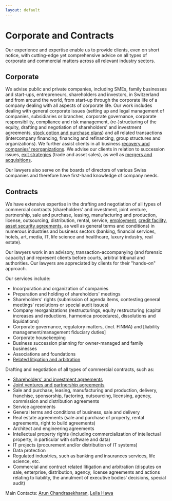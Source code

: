 ```yaml
---
layout: default
---
```

# Corporate and Contracts

Our experience and expertise enable us to provide clients, even on short notice, with cutting-edge yet comprehensive advice on all types of corporate and commercial matters across all relevant industry sectors.


## Corporate
We advise public and private companies, including SMEs, family businesses and start-ups, entrepreneurs, shareholders and investors, in Switzerland and from around the world, from start-up through the corporate life of a company dealing with all aspects of corporate life. Our work includes dealing with general corporate issues (setting up and legal management of companies, subsidiaries or branches, corporate governance, corporate responsibility, compliance and risk management, (re-)structuring of the equity, drafting and negotiation of shareholders' and investment agreements, [stock option and purchase plans](/en/practice-areas/employment-immigration)) and all related transactions (intercompany financing, financing and refinancing, group structures and organizations). We further assist clients in all business [recovery and companies' reorganizations](/en/practice-areas/employment-immigration). We advise our clients in relation to succession issues, [exit strategies](/en/practice-areas/ma-private-equity-venture-capital) (trade and asset sales), as well as [mergers and acquisitions](/en/practice-areas/ma-private-equity-venture-capital).

Our lawyers also serve on the boards of directors of various Swiss companies and therefore have first-hand knowledge of company needs.


## Contracts
We have extensive expertise in the drafting and negotiation of all types of commercial contracts (shareholders' and investment, joint venture, partnership, sale and purchase, leasing, manufacturing and production, license, outsourcing, distribution, rental, service, [employment](/en/practice-areas/employment-immigration), [credit facility](/en/practice-areas/banking-finance), [asset security agreements](/en/practice-areas/banking-finance), as well as general terms and conditions) in numerous industries and business sectors (banking, financial services, hotels, art, media, IT, life science and healthcare, luxury industry, real estate).

Our lawyers work in an advisory, transaction-accompanying (and forensic capacity) and represent clients before courts, arbitral tribunal and authorities. Our lawyers are appreciated by clients for their "hands-on" approach.

Our services include:

- Incorporation and organization of companies
- Preparation and holding of shareholders' meetings
- Shareholders' rights (submission of agenda items, contesting general meetings' resolutions or special audit issues)
- Company reorganizations (restructurings, equity restructuring (capital increases and reductions, harmonica procedures), dissolutions and liquidations)
- Corporate governance, regulatory matters, (incl. FINMA) and \[liability management/management fiduciary duties\]
- Corporate housekeeping
- Business succession planning for owner-managed and family businesses
- Associations and foundations
- [Related litigation and arbitration](/en/practice-areas/litigation-arbitration)

Drafting and negotiation of all types of commercial contracts, such as:

- [Shareholders' and investment agreements](/en/practice-areas/ma-private-equity-venture-capital)
- [Joint ventures and partnership agreements](/en/practice-areas/ma-private-equity-venture-capital)
- Sale and purchase, leasing, manufacturing and production, delivery, franchise, sponsorship, factoring, outsourcing, licensing, agency, commission and distribution agreements
- Service agreements
- General terms and conditions of business, sale and delivery
- Real estate agreements (sale and purchase of property, rental agreements, right to build agreements)
- Architect and engineering agreements
- Intellectual property rights (including commercialization of intellectual property, in particular with software and data)
- IT projects (procurement and/or distribution of IT systems)
- Data protection
- Regulated industries, such as banking and insurances services, life science, etc.
- Commercial and contract related litigation and arbitration (disputes on sale, enterprise, distribution, agency, license agreements and actions relating to liability, the annulment of executive bodies’ decisions, special audit)

Main Contacts: [Arun Chandrasekharan](/en/team/ac), [Leila Hawa](/en/team/lh)

